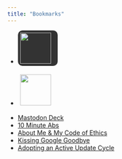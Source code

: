 ```yaml
---
title: "Bookmarks"
---
```


- <div style="width: 80px; height: auto; display: inline-block; background-color: #333; border-radius: 10px; padding: 5px;">
   <a href="https://www.meh.com"><img src="https://d2b8wt72ktn9a2.cloudfront.net/mediocre/image/upload/f_auto,dpr_2.0,q_auto,w_800/v1600295223/yedkpqbutk3qxfffpmad.png" width="70"></a>
</div>

- <div style="width: 80px; height: auto; display: inline-block; padding: 5px;">
   <a href="https://www.woot.com"><img src="https://d3rqdbvvokrlbl.cloudfront.net/lib/images/sites/header/woot-an-amazon-company.svg" width="70"></a>
</div>

- [Mastodon Deck](https://mastodon.social/deck/getting-started)
- [10 Minute Abs](https://scruggsfam.notion.site/10-Minute-Ab-Workout-a5529b32399349689ffeca7a826baa74)
- [About Me & My Code of Ethics](about.html)
- [Kissing Google Goodbye](goodbye_google.html)
- [Adopting an Active Update Cycle](24macpres.html)
